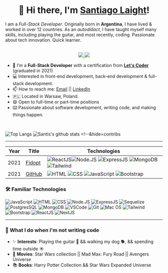 <!--
**snlaight/snlaight** is a ✨ _special_ ✨ repository because its `README.md` (this file) appears on your GitHub profile.
 -->
 <h1 align="center">👋 Hi there, I'm <a href="https://github.com/snlaight">Santiago Laight</a>!</h1> 
 
I am a _Full-Stack Developer_. Originally born in **Argentina**, I have lived & worked in over 12 countries. As an _autodidact_, I have taught myself many skills, including playing the guitar, and most recently, coding. Passionate about tech innovation. Quick learner. 
<!-- https://shields.io/ -->
<p align="center"><br/>
 <a href="https://www.linkedin.com/in/santiago-laight/">
  <img src="https://img.shields.io/badge/linkedin-Santiago%20Laight-blue?style=flat-square&logo=linkedin">
 </a>
 <a href="mailto:snlaight10@gmail.com">
  <img src="https://img.shields.io/badge/Email-snlaight10%40gmail.com-red?style=flat-square&logo=gmail&logoColor=white">
 </a>
</p>

- 📄   I’m a **Full-Stack Developer** with a certification from <a href="https://letscoder.com">**Let's Coder**</a> (graduated in 2021)
- 💻   Interested in front-end development, back-end development & full-stack development. 
- 📫   How to reach me: [Email](mailto:snlaight10@gmail.com "snlaight10@gmail.com") || [LinkedIn](https://www.linkedin.com/in/santiago-laight/ "santiago-laight")
- 🇵🇱   Located in Warsaw, Poland. 
- 😄   Open to full-time or part-time positions 
- ⌨️  Passionate about software development, writing code, and making things happen.
<br>
<!-- - 📝 [CV/Resume]( "CV/Resume") -->
<!-- https://github.com/anuraghazra/github-readme-stats -->

![Top Langs](https://github-readme-stats.vercel.app/api/top-langs/?username=snlaight&theme=tokyonight&count_private=true&langs_count=8&layout=compact&hide=ASP.NET,ShaderLab,c,Jupyter%20Notebook)
![Santis's github stats](https://github-readme-stats.vercel.app/api/?username=snlaight&show_icons=true&theme=tokyonight&count_private=true&hide_rank=true&line_height=24) <!--&hide=contribs 
<br>

---
<!--
### 🖥️ Major Projects
<!-- table -->
| Year | Title                                    | Technologies                           |
|------|------------------------------------------|----------------------------------------|
| 2021 | [Fidopt]() | ![ReactJS](https://img.shields.io/badge/-ReactJs-000000?logo=react)![Node.JS](https://img.shields.io/badge/-Node.js-black?style=round-square&logo=node.js&logoColor=green) ![ExpressJS](https://img.shields.io/badge/-Express-black?style=round-square&logo=express&logoColor=white) ![MongoDB](https://img.shields.io/badge/-MongoDB-black?style=flat-square&logo=mongodb&logoColor=green) ![Tailwind](https://img.shields.io/badge/-Tailwind-black?style=flat-square&logo=tailwindcss&logoColor=blue)|
| 2021 | [GitHub](https://github.com/snlaight "Website") | ![HTML](https://img.shields.io/badge/-HTML5-black?style=flat-square&logo=html5) ![CSS](https://img.shields.io/badge/-CSS3-black?style=flat-square&logo=css3) ![JavaScript](https://img.shields.io/badge/-JavaScript-black?style=flat-square&logo=javascript) ![Bootstrap](https://img.shields.io/badge/-Bootstrap-black?style=flat-square&logo=bootstrap) |


### 🛠️ Familiar Technologies
![JavaScript](https://img.shields.io/badge/-JavaScript-black?style=flat-square&logo=javascript)
![HTML](https://img.shields.io/badge/-HTML5-black?style=flat-square&logo=html5)
![CSS](https://img.shields.io/badge/-CSS3-black?style=flat-square&logo=css3)
![Node.JS](https://img.shields.io/badge/-Node.js-black?style=round-square&logo=node.js&logoColor=green)
![ExpressJS](https://img.shields.io/badge/-Express-black?style=round-square&logo=express&logoColor=white)
![Sequelize](https://img.shields.io/badge/-SequelizeORM-black?style=round-square&logo=sequelize&logoColor=blue)
![PostgresSQL](https://img.shields.io/badge/-SQL-black?style=flat-square&logo=postgresql&logoColor=blue)
![MongoDB](https://img.shields.io/badge/-MongoDB-black?style=flat-square&logo=mongodb&logoColor=green)
![VSCode](https://img.shields.io/badge/-VSCode-black?style=flat-square&logo=visualstudiocode&logoColor=blue)
![Git](https://img.shields.io/badge/-Git-black?style=flat-square&logo=git)
![Mac OS](https://img.shields.io/badge/-Mac%20OS-black?style=flat-square&logo=apple&logoColor=blue)
![Tailwind](https://img.shields.io/badge/-Tailwind-black?style=flat-square&logo=tailwindcss&logoColor=blue)
![Bootstrap](https://img.shields.io/badge/-Bootstrap-black?style=flat-square&logo=bootstrap)
![ReactJS](https://img.shields.io/badge/-ReactJs-000000?logo=react)
![NextJS](https://img.shields.io/badge/-NextJS-black?style=flat-square&logo=next.js&logoColor=white)

---

### 🧔 What I do when I'm not writing code
- ✨ **Interests**: Playing the guitar 🎸 && walking my dog 🐕, && spending time outside ☀️
- 🎥 **Movies**: Star Wars collection || Mad Max: Fury Road || Avengers Universe
- 📚 **Books**: Harry Potter Collection && Star Wars Expanded Universe

